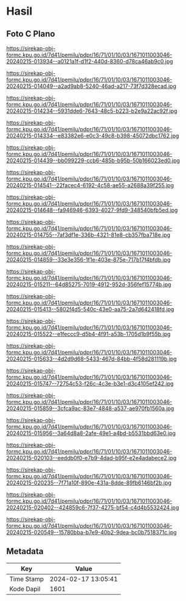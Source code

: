 # Hasil

## Foto C Plano

https://sirekap-obj-formc.kpu.go.id/7d41/pemilu/pdpr/16/71/01/10/03/1671011003046-20240215-013934--a0121a1f-d1f2-440d-8360-d78ca46ab9c0.jpg

https://sirekap-obj-formc.kpu.go.id/7d41/pemilu/pdpr/16/71/01/10/03/1671011003046-20240215-014049--a2ad9ab8-5240-46ad-a217-73f7d328ecad.jpg

https://sirekap-obj-formc.kpu.go.id/7d41/pemilu/pdpr/16/71/01/10/03/1671011003046-20240215-014234--5931dde6-7643-48c5-b223-b2e9a22ac92f.jpg

https://sirekap-obj-formc.kpu.go.id/7d41/pemilu/pdpr/16/71/01/10/03/1671011003046-20240215-014334--e83382e6-e0c3-49c8-b398-45072dbc1762.jpg

https://sirekap-obj-formc.kpu.go.id/7d41/pemilu/pdpr/16/71/01/10/03/1671011003046-20240215-014439--bb099229-ccb6-485b-b95b-50b166023ed0.jpg

https://sirekap-obj-formc.kpu.go.id/7d41/pemilu/pdpr/16/71/01/10/03/1671011003046-20240215-014541--22facec4-6192-4c58-ae55-a2688a39f255.jpg

https://sirekap-obj-formc.kpu.go.id/7d41/pemilu/pdpr/16/71/01/10/03/1671011003046-20240215-014648--fa946946-6393-4027-9fd9-348540bfb5ed.jpg

https://sirekap-obj-formc.kpu.go.id/7d41/pemilu/pdpr/16/71/01/10/03/1671011003046-20240215-014755--7af3df1e-336b-4321-81e8-cb357fba718e.jpg

https://sirekap-obj-formc.kpu.go.id/7d41/pemilu/pdpr/16/71/01/10/03/1671011003046-20240215-014859--33e3e356-1f1e-403e-875e-717b17f4bfdb.jpg

https://sirekap-obj-formc.kpu.go.id/7d41/pemilu/pdpr/16/71/01/10/03/1671011003046-20240215-015211--64d85275-7019-4912-952d-356fef15774b.jpg

https://sirekap-obj-formc.kpu.go.id/7d41/pemilu/pdpr/16/71/01/10/03/1671011003046-20240215-015413--5802f4d5-540c-43e0-aa75-2a7d642418fd.jpg

https://sirekap-obj-formc.kpu.go.id/7d41/pemilu/pdpr/16/71/01/10/03/1671011003046-20240215-015522--e1feccc9-d5b4-4f91-a53b-1705d1b9f55b.jpg

https://sirekap-obj-formc.kpu.go.id/7d41/pemilu/pdpr/16/71/01/10/03/1671011003046-20240215-015633--4d2d9d68-5433-467d-84bb-4f58d281119b.jpg

https://sirekap-obj-formc.kpu.go.id/7d41/pemilu/pdpr/16/71/01/10/03/1671011003046-20240215-015747--72754c53-f26c-4c3e-b3e1-d3c4105ef242.jpg

https://sirekap-obj-formc.kpu.go.id/7d41/pemilu/pdpr/16/71/01/10/03/1671011003046-20240215-015859--3cfca9ac-83e7-4848-a537-ae970fb1560a.jpg

https://sirekap-obj-formc.kpu.go.id/7d41/pemilu/pdpr/16/71/01/10/03/1671011003046-20240215-015956--3a64d8a8-2afe-49e1-a4bd-b5531bbd63e0.jpg

https://sirekap-obj-formc.kpu.go.id/7d41/pemilu/pdpr/16/71/01/10/03/1671011003046-20240215-020103--eeddb0f0-e7b9-4dad-b95f-e2e4adabece2.jpg

https://sirekap-obj-formc.kpu.go.id/7d41/pemilu/pdpr/16/71/01/10/03/1671011003046-20240215-020235--7f71a10f-890e-431a-8dde-89fb6146bf2b.jpg

https://sirekap-obj-formc.kpu.go.id/7d41/pemilu/pdpr/16/71/01/10/03/1671011003046-20240215-020402--424859c6-7f37-4275-bf54-c4d4b5532424.jpg

https://sirekap-obj-formc.kpu.go.id/7d41/pemilu/pdpr/16/71/01/10/03/1671011003046-20240215-020549--15780bba-b7e9-40b2-9dea-bc0b7518371c.jpg


## Metadata

| Key        | Value               |
| ---------- | ------------------- |
| Time Stamp | 2024-02-17 13:05:41 |
| Kode Dapil | 1601                |



